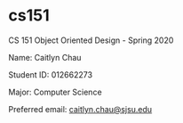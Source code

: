 # cs151
CS 151 Object Oriented Design - Spring 2020

Name: Caitlyn Chau

Student ID: 012662273

Major: Computer Science

Preferred email: caitlyn.chau@sjsu.edu